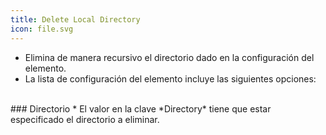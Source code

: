 ```yaml
---
title: Delete Local Directory
icon: file.svg
---
```

* Elimina de manera recursivo el directorio dado en la configuración del elemento.
* La lista de configuración del elemento incluye las siguientes opciones: <br />

<br />
### Directorio
* El valor en la clave *Directory* tiene que estar especificado el directorio a eliminar.

